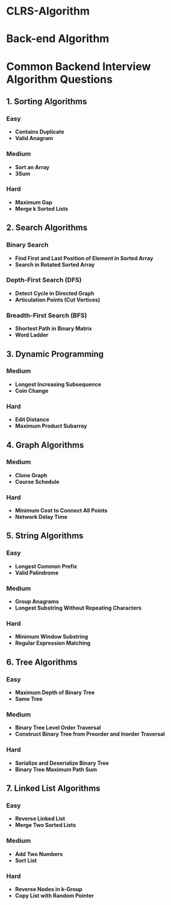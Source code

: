 # CLRS-Algorithm

# Back-end Algorithm

# Common Backend Interview Algorithm Questions

## 1. Sorting Algorithms
### Easy
- **Contains Duplicate**
- **Valid Anagram**

### Medium
- **Sort an Array**
- **3Sum**

### Hard
- **Maximum Gap**
- **Merge k Sorted Lists**

## 2. Search Algorithms
### Binary Search
- **Find First and Last Position of Element in Sorted Array**
- **Search in Rotated Sorted Array**

### Depth-First Search (DFS)
- **Detect Cycle in Directed Graph**
- **Articulation Points (Cut Vertices)**

### Breadth-First Search (BFS)
- **Shortest Path in Binary Matrix**
- **Word Ladder**

## 3. Dynamic Programming
### Medium
- **Longest Increasing Subsequence**
- **Coin Change**

### Hard
- **Edit Distance**
- **Maximum Product Subarray**

## 4. Graph Algorithms
### Medium
- **Clone Graph**
- **Course Schedule**

### Hard
- **Minimum Cost to Connect All Points**
- **Network Delay Time**

## 5. String Algorithms
### Easy
- **Longest Common Prefix**
- **Valid Palindrome**

### Medium
- **Group Anagrams**
- **Longest Substring Without Repeating Characters**

### Hard
- **Minimum Window Substring**
- **Regular Expression Matching**

## 6. Tree Algorithms
### Easy
- **Maximum Depth of Binary Tree**
- **Same Tree**

### Medium
- **Binary Tree Level Order Traversal**
- **Construct Binary Tree from Preorder and Inorder Traversal**

### Hard
- **Serialize and Deserialize Binary Tree**
- **Binary Tree Maximum Path Sum**

## 7. Linked List Algorithms
### Easy
- **Reverse Linked List**
- **Merge Two Sorted Lists**

### Medium
- **Add Two Numbers**
- **Sort List**

### Hard
- **Reverse Nodes in k-Group**
- **Copy List with Random Pointer**
